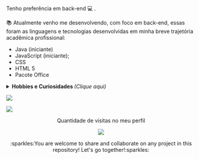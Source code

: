 <p> Tenho preferência em back-end 💻 . </p>
<p> 📚  Atualmente venho me desenvolvendo, com foco em back-end, essas foram as linguagens e tecnologias desenvolvidas em minha breve trajetória acadêmica profissional:

- Java (iniciante)
- JavaScript (iniciante);
- CSS
- HTML 5
- Pacote Office
</p>
<details>
	<summary> <b> Hobbies e Curiosidades </b> <i>(Clique aqui)</i> </summary>
<p></p>
<p>- Sou patinador e aprendi depois dos 18 anos.</p>
<p>- Estou sempre em movimento e aprendo diversas coisas de maneira autoditada.</p>
<p>- Adoro trabalhar em home office e sinto meu dia muito mais produtivo.</p>
<p>- De preferência vou ao parque nos fins de semana.</p>
<p>- Adoro aquarismo e já visitei quase todas as lojas de São Paulo.</p>
<p></p>
</details>
 

<a><img src="https://github-readme-stats.vercel.app/api/top-langs/?username=Jeanauta&layout=compact&show_icons=true&theme=chartreuse-dark"></a>

<a><img src="https://github-readme-stats.vercel.app/api?username=Jeanauta&show_icons=true&theme=chartreuse-dark"></a> 

<p align="center"> 
 Quantidade de visitas no meu perfil  <br></p>
 <p align="center">

<p align="center"> 
   <img alingn="center" src="https://profile-counter.glitch.me/Jeanauta/count.svg" /></p>
<p align="center">
	<p align="center"> :sparkles:You are welcome to share and collaborate on any project in this repository! Let's go together!:sparkles:</p>

